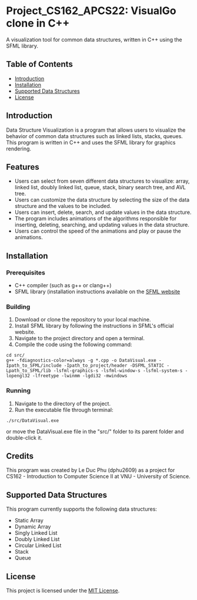 # Project_CS162_APCS22: VisualGo clone in C++

A visualization tool for common data structures, written in C++ using the SFML library.

## Table of Contents

- [Introduction](#introduction)
- [Installation](#installation)
- [Supported Data Structures](#supported-data-structures)
- [License](#license)

## Introduction

Data Structure Visualization is a program that allows users to visualize the behavior of common data structures such as linked lists, stacks, queues. This program is written in C++ and uses the SFML library for graphics rendering.

## Features

- Users can select from seven different data structures to visualize: array, linked list, doubly linked list, queue, stack, binary search tree, and AVL tree.
- Users can customize the data structure by selecting the size of the data structure and the values to be included.
- Users can insert, delete, search, and update values in the data structure.
- The program includes animations of the algorithms responsible for inserting, deleting, searching, and updating values in the data structure.
- Users can control the speed of the animations and play or pause the animations.

## Installation

### Prerequisites

- C++ compiler (such as g++ or clang++)
- SFML library (installation instructions available on the [SFML website](https://www.sfml-dev.org/download.php)

### Building

1. Download or clone the repository to your local machine.
2. Install SFML library by following the instructions in SFML's official website.
3. Navigate to the project directory and open a terminal.
4. Compile the code using the following command:
```console
cd src/
g++ -fdiagnostics-color=always -g *.cpp -o DataVisual.exe -Ipath_to_SFML/include -Ipath_to_project/header -DSFML_STATIC -Lpath_to_SFML/lib -lsfml-graphics-s -lsfml-window-s -lsfml-system-s -lopengl32 -lfreetype -lwinmm -lgdi32 -mwindows
```

### Running

1. Navigate to the directory of the project.
2. Run the executable file through terminal:
```console
./src/DataVisual.exe
```
or move the DataVisual.exe file in the "src/" folder to its parent folder and double-click it.

## Credits

This program was created by Le Duc Phu (dphu2609) as a project for CS162 - Introduction to Computer Science II at VNU - University of Science.

## Supported Data Structures

This program currently supports the following data structures:

- Static Array
- Dynamic Array
- Singly Linked List
- Doubly Linked List
- Circular Linked List
- Stack
- Queue

## License

This project is licensed under the [MIT License](https://opensource.org/licenses/MIT).
